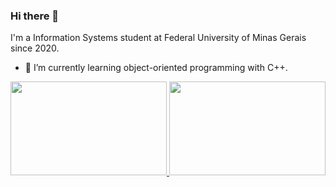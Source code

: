 ### Hi there 👋

I'm a Information Systems student at Federal University of Minas Gerais since 2020. 

- 🌱 I’m currently learning object-oriented programming with C++.

 <!-- GITHUB STATS -->
 <gitStats align="center" style="display: flex">
  <a href = "https://github.com/bruna-adias">
    <img height ="150em" width="250em" src = "https://github-readme-stats.vercel.app/api?username=bruna-adias&show_icons=true&theme=dracula&hide=stars,issues" />
   <img height="150em" width="250em" src="https://github-readme-stats.vercel.app/api/top-langs/?username=bruna-adias&show_icons=true&theme=dracula&hide=stars,issues" />
    </a>
 </gitStats>

<!--
**bruna-adias/bruna-adias** is a ✨ _special_ ✨ repository because its `README.md` (this file) appears on your GitHub profile.

Here are some ideas to get you started:

- 🔭 I’m currently working on ...
- 🌱 I’m currently learning ...
- 👯 I’m looking to collaborate on ...
- 🤔 I’m looking for help with ...
- 💬 Ask me about ...
- 📫 How to reach me: ...
- 😄 Pronouns: ...
- ⚡ Fun fact: ...
-->
